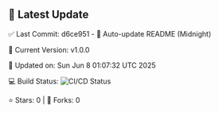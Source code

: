 ## 🚀 Latest Update

✅ Last Commit: d6ce951 - 🤖 Auto-update README (Midnight)

🌟 Current Version: v1.0.0

📅 Updated on: Sun Jun  8 01:07:32 UTC 2025

💻 Build Status: ![CI/CD Status](https://github.com/SaiAryan1784/wedding_frontend/actions/workflows/update-readme.yml/badge.svg)

⭐️ Stars: 0 | 🍴 Forks: 0
